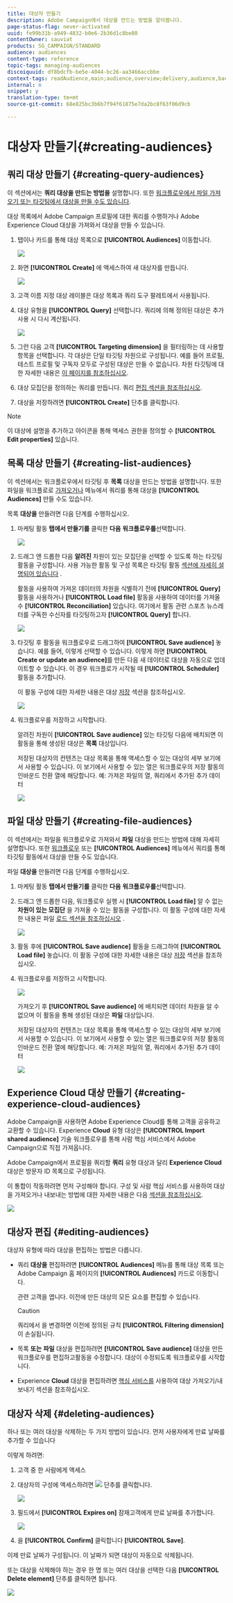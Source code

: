 ```yaml
---
title: 대상자 만들기
description: Adobe Campaign에서 대상을 만드는 방법을 알아봅니다.
page-status-flag: never-activated
uuid: fe99b31b-a949-4832-b0e6-2b36d1c8be80
contentOwner: sauviat
products: SG_CAMPAIGN/STANDARD
audience: audiences
content-type: reference
topic-tags: managing-audiences
discoiquuid: df8bdcfb-be5e-4044-bc26-aa3466accbbe
context-tags: readAudience,main;audience,overview;delivery,audience,back
internal: n
snippet: y
translation-type: tm+mt
source-git-commit: 68e825bc3b6b7f94f61875e7da2bc8f63f06d9cb

---
```



# 대상자 만들기{#creating-audiences}

## 쿼리 대상 만들기 {#creating-query-audiences}

이 섹션에서는 **쿼리 대상을 만드는 방법을** 설명합니다. 또한 [워크플로우에서 파일 가져오기 또는 타깃팅에서 대상을 만들 수도 있습니다](../../automating/using/get-started-workflows.md).

대상 목록에서 Adobe Campaign 프로필에 대한 쿼리를 수행하거나 Adobe Experience Cloud 대상을 가져와서 대상을 만들 수 있습니다.

1. 탭이나 카드를 통해 대상 목록으로 **[!UICONTROL Audiences]** 이동합니다.

   ![](assets/audiences_query_1.png)

1. 화면 **[!UICONTROL Create]** 에 액세스하여 새 대상자를 만듭니다.

   ![](assets/audiences_query.png)

1. 고객 이름 지정 대상 레이블은 대상 목록과 쿼리 도구 팔레트에서 사용됩니다.
1. 대상 유형을 **[!UICONTROL Query]** 선택합니다. 쿼리에 의해 정의된 대상은 추가 사용 시 다시 계산됩니다.

   ![](assets/audience_type_selection.png)

1. 그런 다음 고객 **[!UICONTROL Targeting dimension]** 을 필터링하는 데 사용할 항목을 선택합니다. 각 대상은 단일 타깃팅 차원으로 구성됩니다. 예를 들어 프로필, 테스트 프로필 및 구독자 모두로 구성된 대상은 만들 수 없습니다. 차원 타깃팅에 대한 자세한 내용은 [이 페이지를 참조하십시오](../../automating/using/query.md#targeting-dimensions-and-resources).
1. 대상 모집단을 정의하는 쿼리를 만듭니다. 쿼리 [편집 섹션을 참조하십시오](../../automating/using/editing-queries.md).
1. 대상을 저장하려면 **[!UICONTROL Create]** 단추를 클릭합니다.

>[!NOTE]
>
>이 대상에 설명을 추가하고 아이콘을 통해 액세스 권한을 정의할 수 **[!UICONTROL Edit properties]** 있습니다.

## 목록 대상 만들기 {#creating-list-audiences}

이 섹션에서는 워크플로우에서 타깃팅 후 **목록** 대상을 만드는 방법을 설명합니다. 또한 파일을 워크플로로 [가져오거나](../../automating/using/get-started-workflows.md) 메뉴에서 쿼리를 통해 대상을 **[!UICONTROL Audiences]** 만들 수도 있습니다.

목록 **대상을** 만들려면 다음 단계를 수행하십시오.

1. 마케팅 활동 **탭에서 만들기를** 클릭한 **다음** **워크플로우를**&#x200B;선택합니다.

   ![](assets/audiences_list_1.png)

1. 드래그 앤 드롭한 다음 **알려진** 차원이 있는 모집단을 선택할 수 있도록 하는 타깃팅 활동을 구성합니다. 사용 가능한 활동 및 구성 목록은 타깃팅 활동 [섹션에 자세히 설명되어 있습니다](../../automating/using/about-targeting-activities.md) .

   활동을 사용하여 가져온 데이터의 차원을 식별하기 전에 **[!UICONTROL Query]** 활동을 사용하거나 **[!UICONTROL Load file]** 활동을 사용하여 데이터를 가져올 수 **[!UICONTROL Reconciliation]** 있습니다. 여기에서 활동 관련 스포츠 뉴스레터를 구독한 수신자를 타깃팅하고자 **[!UICONTROL Query]** 합니다.

   ![](assets/audiences_list_2.png)

1. 타깃팅 후 활동을 워크플로우로 드래그하여 **[!UICONTROL Save audience]** 놓습니다. 예를 들어, 이렇게 선택할 수 있습니다. 이렇게 하면 **[!UICONTROL Create or update an audience]**&#x200B;를 만든 다음 새 데이터로 대상을 자동으로 업데이트할 수 있습니다. 이 경우 워크플로가 시작될 때 **[!UICONTROL Scheduler]** 활동을 추가합니다.

   이 활동 구성에 대한 자세한 내용은 대상 [저장](../../automating/using/save-audience.md) 섹션을 참조하십시오.

   ![](assets/audiences_list_3.png)

1. 워크플로우를 저장하고 시작합니다.

   알려진 차원이 **[!UICONTROL Save audience]** 있는 타깃팅 다음에 배치되면 이 활동을 통해 생성된 대상은 **목록** 대상입니다.

   저장된 대상자의 컨텐츠는 대상 목록을 통해 액세스할 수 있는 대상의 세부 보기에서 사용할 수 있습니다. 이 보기에서 사용할 수 있는 열은 워크플로우의 저장 활동의 인바운드 전환 열에 해당합니다. 예: 가져온 파일의 열, 쿼리에서 추가된 추가 데이터

   ![](assets/audiences_list_4.png)

## 파일 대상 만들기 {#creating-file-audiences}

이 섹션에서는 파일을 워크플로우로 가져와서 **파일** 대상을 만드는 방법에 대해 자세히 설명합니다. 또한 [워크플로우](../../automating/using/get-started-workflows.md) 또는 **[!UICONTROL Audiences]** 메뉴에서 쿼리를 통해 타깃팅 활동에서 대상을 만들 수도 있습니다.

파일 **대상을** 만들려면 다음 단계를 수행하십시오.

1. 마케팅 활동 **탭에서 만들기를** 클릭한 **다음** **워크플로우를**&#x200B;선택합니다.
1. 드래그 앤 드롭한 다음, 워크플로우 실행 시 **[!UICONTROL Load file]** 알 수 없는 **차원이 있는 모집단** 을 가져올 수 있는 활동을 구성합니다. 이 활동 구성에 대한 자세한 내용은 파일 [로드 섹션을 참조하십시오](../../automating/using/load-file.md) .

   ![](assets/audience_files_1.png)

1. 활동 후에 **[!UICONTROL Save audience]** 활동을 드래그하여 **[!UICONTROL Load file]** 놓습니다. 이 활동 구성에 대한 자세한 내용은 대상 [저장](../../automating/using/save-audience.md) 섹션을 참조하십시오.
1. 워크플로우를 저장하고 시작합니다.

   ![](assets/audience_files_2.png)

   가져오기 후 **[!UICONTROL Save audience]** 에 배치되면 데이터 차원을 알 수 없으며 이 활동을 통해 생성된 대상은 **파일** 대상입니다.

   저장된 대상자의 컨텐츠는 대상 목록을 통해 액세스할 수 있는 대상의 세부 보기에서 사용할 수 있습니다. 이 보기에서 사용할 수 있는 열은 워크플로우의 저장 활동의 인바운드 전환 열에 해당합니다. 예: 가져온 파일의 열, 쿼리에서 추가된 추가 데이터

   ![](assets/audience_files_3.png)

## Experience Cloud 대상 만들기 {#creating-experience-cloud-audiences}

Adobe Campaign을 사용하면 Adobe Experience Cloud를 통해 고객을 공유하고 교환할 수 있습니다. Experience **Cloud** 유형 대상은 **[!UICONTROL Import shared audience]** 기술 워크플로우를 통해 사람 핵심 서비스에서 Adobe Campaign으로 직접 가져옵니다.

Adobe Campaign에서 프로필을 쿼리할 **쿼리** 유형 대상과 달리 **Experience Cloud** 대상은 방문자 ID 목록으로 구성됩니다.

이 통합이 작동하려면 먼저 구성해야 합니다. 구성 및 사람 핵심 서비스를 사용하여 대상을 가져오거나 내보내는 방법에 대한 자세한 내용은 다음 [섹션을 참조하십시오](../../integrating/using/sharing-audiences-with-audience-manager-or-people-core-service.md).

![](assets/audience_peoplecore.png)

## 대상자 편집 {#editing-audiences}

대상자 유형에 따라 대상을 편집하는 방법은 다릅니다.

* 쿼리 **대상을** 편집하려면 **[!UICONTROL Audiences]** 메뉴를 통해 대상 목록 또는 Adobe Campaign 홈 페이지의 **[!UICONTROL Audiences]** 카드로 이동합니다.

   관련 고객을 엽니다. 이전에 만든 대상의 모든 요소를 편집할 수 있습니다.

   >[!CAUTION]
   >
   >쿼리에서 을 변경하면 이전에 정의된 규칙 **[!UICONTROL Filtering dimension]** 이 손실됩니다.

* 목록 **또는** **파일** 대상을 편집하려면 **[!UICONTROL Save audience]** 대상을 만든 워크플로우를 편집하고활동을 수정합니다. 대상이 수정되도록 워크플로우를 시작합니다.
* Experience **Cloud** 대상을 편집하려면 [핵심 서비스를](../../integrating/using/sharing-audiences-with-audience-manager-or-people-core-service.md) 사용하여 대상 가져오기/내보내기 섹션을 참조하십시오.

## 대상자 삭제 {#deleting-audiences}

하나 또는 여러 대상을 삭제하는 두 가지 방법이 있습니다. 먼저 사용자에게 만료 날짜를 추가할 수 있습니다

이렇게 하려면:

1. 고객 중 한 사람에게 액세스
1. 대상자의 구성에 액세스하려면 ![](assets/edit_darkgrey-24px.png) 단추를 클릭합니다.

   ![](assets/audience_delete_2.png)

1. 필드에서 **[!UICONTROL Expires on]** 잠재고객에게 만료 날짜를 추가합니다.

   ![](assets/audience_delete_3.png)

1. 을 **[!UICONTROL Confirm]** 클릭합니다 **[!UICONTROL Save]**.

이제 만료 날짜가 구성됩니다. 이 날짜가 되면 대상이 자동으로 삭제됩니다.

또는 대상을 삭제해야 하는 경우 한 명 또는 여러 대상을 선택한 다음 **[!UICONTROL Delete element]** 단추를 클릭하면 됩니다.

![](assets/audience_delete_1.png)


